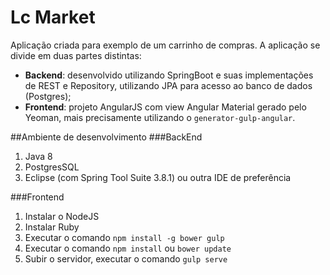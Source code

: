 # Lc Market
Aplicação criada para exemplo de um carrinho de compras.
A aplicação se divide em duas partes distintas:
- __Backend__: desenvolvido utilizando SpringBoot e suas implementações de REST e Repository, utilizando JPA para acesso ao banco de dados (Postgres);
- __Frontend__: projeto AngularJS com view Angular Material gerado pelo Yeoman, mais precisamente utilizando o ```generator-gulp-angular```.

##Ambiente de desenvolvimento
###BackEnd
1. Java 8
2. PostgresSQL
3. Eclipse (com Spring Tool Suite 3.8.1) ou outra IDE de preferência

###Frontend
1. Instalar o NodeJS
2. Instalar Ruby
3. Executar o comando ```npm install -g bower gulp```
3. Executar o comando ```npm install``` ou ```bower update```
4. Subir o servidor, executar o comando ```gulp serve```
